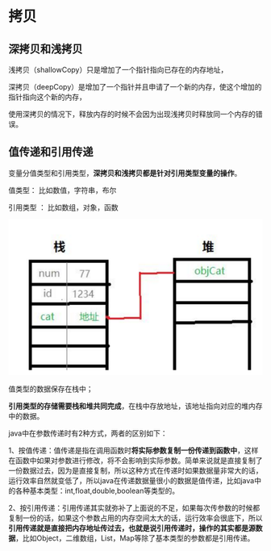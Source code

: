 # 拷贝



## 深拷贝和浅拷贝

浅拷贝（shallowCopy）只是增加了一个指针指向已存在的内存地址，

深拷贝（deepCopy）是增加了一个指针并且申请了一个新的内存，使这个增加的指针指向这个新的内存，

使用深拷贝的情况下，释放内存的时候不会因为出现浅拷贝时释放同一个内存的错误。





## 值传递和引用传递

变量分值类型和引用类型，**深拷贝和浅拷贝都是针对引用类型变量的操作**。

值类型： 比如数值，字符串，布尔

引用类型 ： 比如数组，对象，函数

![img](images/818047-20200819223112374-849906514.png)



值类型的数据保存在栈中；

**引用类型的存储需要栈和堆共同完成**，在栈中存放地址，该地址指向对应的堆内存中的数据。

java中在参数传递时有2种方式，两者的区别如下：

1、按值传递：值传递是指在调用函数时**将实际参数复制一份传递到函数中**，这样在函数中如果对参数进行修改，将不会影响到实际参数。简单来说就是直接复制了一份数据过去，因为是直接复制，所以这种方式在传递时如果数据量非常大的话，运行效率自然就变低了，所以java在传递数据量很小的数据是值传递，比如java中的各种基本类型：int,float,double,boolean等类型的。

2、按引用传递：引用传递其实就弥补了上面说的不足，如果每次传参数的时候都复制一份的话，如果这个参数占用的内存空间太大的话，运行效率会很底下，所以**引用传递就是直接把内存地址传过去，也就是说引用传递时，操作的其实都是源数据**，比如Object，二维数组，List，Map等除了基本类型的参数都是引用传递。



